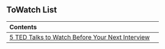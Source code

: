 ## ToWatch List

| Contents| |
|:--------|:---|
|[5 TED Talks to Watch Before Your Next Interview](https://www.themuse.com/advice/5-ted-talks-to-watch-before-your-next-interview)| |


